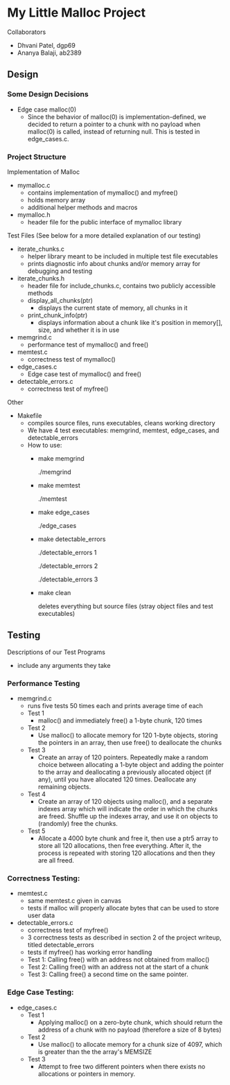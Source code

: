 # My Little Malloc Project

Collaborators
- Dhvani Patel, dgp69
- Ananya Balaji, ab2389

## Design
### Some Design Decisions
- Edge case malloc(0)
    - Since the behavior of malloc(0) is implementation-defined, we decided to return a pointer to a chunk with no payload when malloc(0) is called, instead of returning null. This is tested in edge_cases.c.

### Project Structure
Implementation of Malloc
- mymalloc.c
    - contains implementation of mymalloc() and myfree()
    - holds memory array
    - additional helper methods and macros
- mymalloc.h
    - header file for the public interface of mymalloc library

Test Files (See below for a more detailed explanation of our testing)
- iterate_chunks.c  
    - helper library meant to be included in multiple test file executables
    - prints diagnostic info about chunks and/or memory array for debugging and testing
- iterate_chunks.h
    - header file for include_chunks.c, contains two publicly accessible methods
    - display_all_chunks(ptr)
        - displays the current state of memory, all chunks in it
    - print_chunk_info(ptr)
        - displays information about a chunk like it's position in memory[], size, and whether it is in use
- memgrind.c
    - performance test of mymalloc() and free()
- memtest.c
    - correctness test of mymalloc()
- edge_cases.c
    - Edge case test of mymalloc() and free()
- detectable_errors.c
    - correctness test of myfree()

Other
- Makefile
    - compiles source files, runs executables, cleans working directory
    - We have 4 test executables: memgrind, memtest, edge_cases, and detectable_errors
    - How to use:
        - make memgrind

            ./memgrind

        - make memtest

            ./memtest
        - make edge_cases

            ./edge_cases

        - make detectable_errors

            ./detectable_errors 1

            ./detectable_errors 2

            ./detectable_errors 3
        
        - make clean

            deletes everything but source files (stray object files and test executables)

## Testing

Descriptions of our Test Programs
- include any arguments they take

### Performance Testing

- memgrind.c
    - runs five tests 50 times each and prints average time of each
    - Test 1
        - malloc() and immediately free() a 1-byte chunk, 120 times
    - Test 2
        - Use malloc() to allocate memory for 120 1-byte objects, storing the pointers in an array, then use free() to deallocate the chunks
    - Test 3
        - Create an array of 120 pointers. Repeatedly make a random choice between allocating a 1-byte object and adding the pointer to the array and deallocating a previously allocated object (if any), until you have allocated 120 times. Deallocate any remaining objects.
    - Test 4
        - Create an array of 120 objects using malloc(), and a separate indexes array which will indicate the order in which the chunks are freed. Shuffle up the indexes array, and use it on objects to (randomly) free the chunks.
    - Test 5
        - Allocate a 4000 byte chunk and free it, then use a ptr5 array to store all 120 allocations, then free everything. After it, the process is repeated with storing 120 allocations and then they are all freed.

### Correctness Testing:
- memtest.c
    - same memtest.c given in canvas
    - tests if malloc will properly allocate bytes that can be used to store user data
- detectable_errors.c
    - correctness test of myfree()
    - 3 correctness tests as described in section 2 of the project writeup, titled detectable_errors
    - tests if myfree() has working error handling
    - Test 1: Calling free() with an address not obtained from malloc()
    - Test 2: Calling free() with an address not at the start of a chunk
    - Test 3: Calling free() a second time on the same pointer.

### Edge Case Testing:
- edge_cases.c
    - Test 1
        - Applying malloc() on a zero-byte chunk, which should return the address of a chunk with no payload (therefore a size of 8 bytes)
    - Test 2
        - Use malloc() to allocate memory for a chunk size of 4097, which is greater than the the array's MEMSIZE
    - Test 3
        - Attempt to free two different pointers when there exists no allocations or pointers in memory. 


